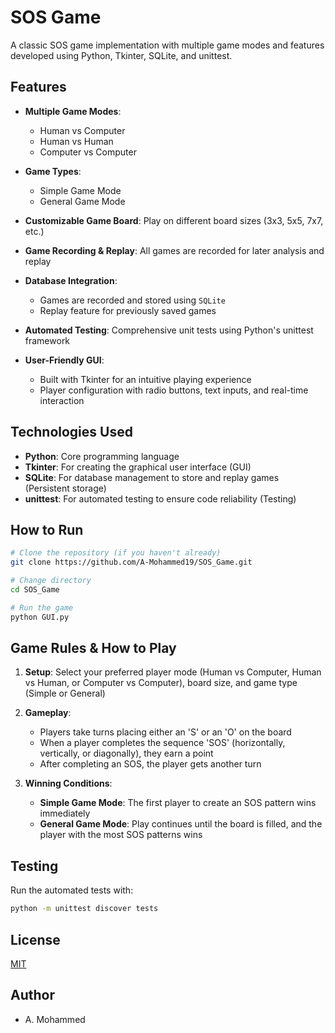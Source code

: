 # SOS Game
A classic SOS game implementation with multiple game modes and features developed using Python, Tkinter, SQLite, and unittest.

## Features

- **Multiple Game Modes**:
  - Human vs Computer
  - Human vs Human
  - Computer vs Computer

- **Game Types**:
  - Simple Game Mode
  - General Game Mode
    
- **Customizable Game Board**: Play on different board sizes (3x3, 5x5, 7x7, etc.)

- **Game Recording & Replay**: All games are recorded for later analysis and replay
  
- **Database Integration**:
  - Games are recorded and stored using `SQLite`
  - Replay feature for previously saved games

- **Automated Testing**: Comprehensive unit tests using Python's unittest framework

- **User-Friendly GUI**:
  - Built with Tkinter for an intuitive playing experience
  - Player configuration with radio buttons, text inputs, and real-time interaction


## Technologies Used

- **Python**: Core programming language
- **Tkinter**: For creating the graphical user interface (GUI)
- **SQLite**: For database management to store and replay games (Persistent storage) 
- **unittest**: For automated testing to ensure code reliability (Testing)
  

## How to Run

```bash
# Clone the repository (if you haven't already)
git clone https://github.com/A-Mohammed19/SOS_Game.git

# Change directory
cd SOS_Game

# Run the game
python GUI.py
```

## Game Rules & How to Play

1. **Setup**: Select your preferred player mode (Human vs Computer, Human vs Human, or Computer vs Computer), board size, and game type (Simple or General)

2. **Gameplay**:
   - Players take turns placing either an 'S' or an 'O' on the board
   - When a player completes the sequence 'SOS' (horizontally, vertically, or diagonally), they earn a point
   - After completing an SOS, the player gets another turn

3. **Winning Conditions**:
   - **Simple Game Mode**: The first player to create an SOS pattern wins immediately
   - **General Game Mode**: Play continues until the board is filled, and the player with the most SOS patterns wins

## Testing

Run the automated tests with:

```bash
python -m unittest discover tests
```

## License

[MIT](LICENSE)

## Author

- A. Mohammed
